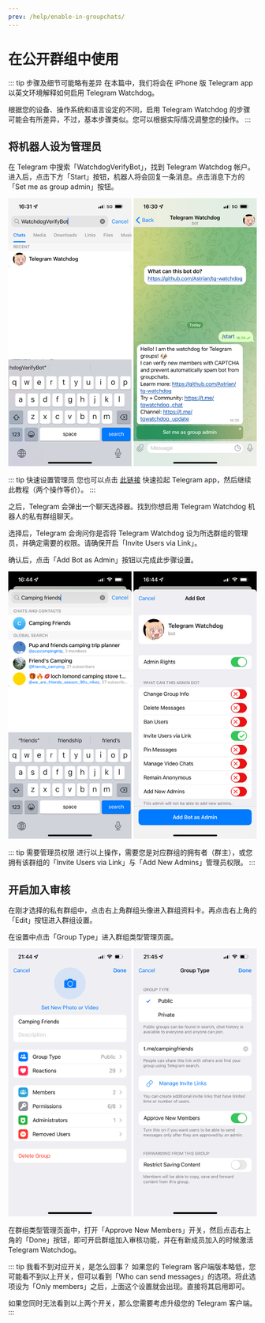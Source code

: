 ```yaml
---
prev: /help/enable-in-groupchats/
---
```

# 在公开群组中使用
::: tip 步骤及细节可能略有差异
在本篇中，我们将会在 iPhone 版 Telegram app 以英文环境解释如何启用 Telegram Watchdog。

根据您的设备、操作系统和语言设定的不同，启用 Telegram Watchdog 的步骤可能会有所差异，不过，基本步骤类似。您可以根据实际情况调整您的操作。
:::
## 将机器人设为管理员
在 Telegram 中搜索「WatchdogVerifyBot」，找到 Telegram Watchdog 帐户。进入后，点击下方「Start」按钮，机器人将会回复一条消息。点击消息下方的「Set me as group admin」按钮。

![搜索 Telegram Watchdog，并点击「Start」。][image-1]

::: tip 快速设置管理员
您也可以点击 [此链接][1] 快速拉起 Telegram app，然后继续此教程（两个操作等价）。
:::

之后，Telegram 会弹出一个聊天选择器。找到你想启用 Telegram Watchdog 机器人的私有群组聊天。

选择后，Telegram 会询问你是否将 Telegram Watchdog 设为所选群组的管理员，并确定需要的权限。请确保开启「Invite Users via Link」。

确认后，点击「Add Bot as Admin」按钮以完成此步骤设置。

![将 Bot 设为管理员。][image-2]

::: tip 需要管理员权限
进行以上操作，需要您是对应群组的拥有者（群主），或您拥有该群组的「Invite Users via Link」与「Add New Admins」管理员权限。
:::

## 开启加入审核
在刚才选择的私有群组中，点击右上角群组头像进入群组资料卡。再点击右上角的「Edit」按钮进入群组设置。

在设置中点击「Group Type」进入群组类型管理页面。

![公开群组的群组设置页面，以及启用加入审核的页面。][image-3]

在群组类型管理页面中，打开「Approve New Members」开关，然后点击右上角的「Done」按钮，即可开启群组加入审核功能，并在有新成员加入的时候激活 Telegram Watchdog。

::: tip 我看不到对应开关，是怎么回事？
如果您的 Telegram 客户端版本略低，您可能看不到以上开关，但可以看到「Who can send messages」的选项。将此选项设为「Only members」之后，上面这个设置就会出现。直接将其启用即可。

如果您同时无法看到以上两个开关，那么您需要考虑升级您的 Telegram 客户端。
:::

[1]:	https://t.me/WatchdogVerifyBot?startgroup=start&admin=can_invite_users

[image-1]:	./images/search-bot-and-set-as-admin.png
[image-2]:	./images/set-admin-permission.png
[image-3]:	./images/turn-approval-on-in-public-groups.png